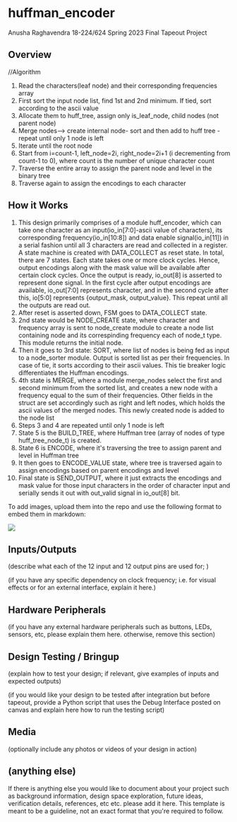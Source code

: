 # huffman_encoder

Anusha Raghavendra
18-224/624 Spring 2023 Final Tapeout Project

## Overview

//Algorithm
1. Read the characters(leaf node) and their corresponding frequencies array
2. First sort the input node list, find 1st and 2nd minimum. If tied, sort according to the ascii value
3. Allocate them to huff_tree, assign only is_leaf_node, child nodes (not parent node)
4. Merge nodes--> create internal node- sort and then add to huff tree -repeat until only 1 node is left
5. Iterate until the root node 
6. Start from i=count-1, left_node=2i, right_node=2i+1 (i decrementing from count-1 to 0), where count is the number of unique character count
7. Traverse the entire array to assign the parent node and level in the binary tree
8. Traverse again to assign the encodings to each character

## How it Works

1.	This design primarily comprises of a module huff_encoder, which can take one character as an input(io_in[7:0]-ascii value of characters), its corresponding frequency(io_in[10:8]) and data enable signal(io_in[11]) in a serial fashion until all 3 characters are read and collected in a register. A state machine is created with DATA_COLLECT as reset state. In total, there are 7 states. Each state takes one or more clock cycles. Hence, output encodings along with the mask value will be available after certain clock cycles. Once the output is ready, io_out[8] is asserted to represent done signal. In the first cycle after output encodings are available, io_out[7:0] represents character, and in the second cycle after this, io[5:0] represents {output_mask, output_value}. This repeat until all the outputs are read out.  
2.	After reset is asserted down, FSM goes to DATA_COLLECT state. 
3.	2nd state would be NODE_CREATE state, where character and frequency array is sent to node_create module to create a node list containing node and its correspinding frequency each of node_t type. This module returns the initial node.
4.	Then it goes to 3rd state: SORT, where list of nodes is being fed as input to a node_sorter module. Output is sorted list as per their frequencies. In case of tie, it sorts according to their ascii values. This tie breaker logic differentiates the Huffman encodings.
5.	4th state is MERGE, where a module merge_nodes select the first and second minimum from the sorted list, and creates a new node with a frequency equal to the sum of their frequencies. Other fields in the struct are set accordingly such as right and left nodes, which holds the ascii values of the merged nodes. This newly created node is added to the node list 
6.	Steps 3 and 4 are repeated until only 1 node is left 
7.	State 5 is the BUILD_TREE, where Huffman tree (array of nodes of type huff_tree_node_t) is created.  
8.	State 6 is ENCODE, where it's traversing the tree to assign parent and level in Huffman tree
9.	It then goes to ENCODE_VALUE state, where tree is traversed again to assign encodings based on parent encodings and level
10.	Final state is SEND_OUTPUT, where it just extracts the encodings and mask value for those input characters in the order of character input and serially sends it out with out_valid signal in io_out[8] bit.


To add images, upload them into the repo and use the following format to embed them in markdown:

![](image1.png)

## Inputs/Outputs

(describe what each of the 12 input and 12 output pins are used for; )

(if you have any specific dependency on clock frequency; i.e. for visual effects or for an external interface, explain it here.)

## Hardware Peripherals

(if you have any external hardware peripherals such as buttons, LEDs, sensors, etc, please explain them here. otherwise, remove this section)

## Design Testing / Bringup

(explain how to test your design; if relevant, give examples of inputs and expected outputs)

(if you would like your design to be tested after integration but before tapeout, provide a Python script that uses the Debug Interface posted on canvas and explain here how to run the testing script)

## Media

(optionally include any photos or videos of your design in action)

## (anything else)

If there is anything else you would like to document about your project such as background information, design space exploration, future ideas, verification details, references, etc etc. please add it here. This template is meant to be a guideline, not an exact format that you're required to follow.
